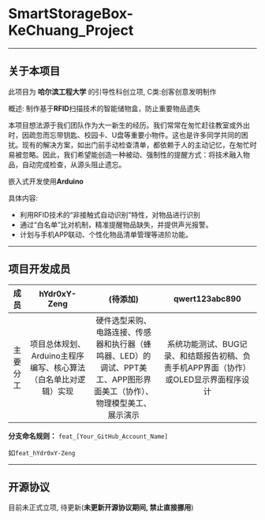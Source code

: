 # SmartStorageBox-KeChuang_Project

 ---

 ## 关于本项目

 此项目为 **哈尔滨工程大学** 的引导性科创立项, C类:创客创意发明制作

 概述: 制作基于**RFID**扫描技术的智能储物盒，防止重要物品遗失

 本项目想法源于我们团队作为大一新生的经历。我们常常在匆忙赶往教室或外出时，因疏忽而忘带钥匙、校园卡、U盘等重要小物件。这也是许多同学共同的困扰。现有的解决方案，如出门前手动检查清单，都依赖于人的主动记忆，在匆忙时易被忽略。因此，我们希望能创造一种被动、强制性的提醒方式：将技术融入物品，自动完成检查，从源头阻止遗忘。

 嵌入式开发使用**Arduino**

 具体内容:
 - 利用RFID技术的“非接触式自动识别”特性，对物品进行识别
 - 通过“白名单”比对机制，精准提醒物品缺失，并提供声光报警。
 - 计划与手机APP联动、个性化物品清单管理等进阶功能。

 ---

 ## 项目开发成员
 |成员|hYdr0xY-Zeng| (待添加) | qwert123abc890 |
 |:--:|:--:|:--:|:--:|
 |主要分工|项目总体规划、Arduino主程序编写、核心算法（白名单比对逻辑）实现|硬件选型采购、电路连接、传感器和执行器（蜂鸣器、LED）的调试、PPT美工、APP图形界面美工（协作）、物理模型美工、展示演示|系统功能测试、BUG记录、和结题报告初稿、负责手机APP界面（协作）或OLED显示界面程序设计|

 **分支命名规则：**
 `feat_[Your_GitHub_Account_Name]`

 如`feat_hYdr0xY-Zeng`

 ---

 ## 开源协议

 目前未正式立项, 待更新(**未更新开源协议期间, 禁止直接挪用**)
 
